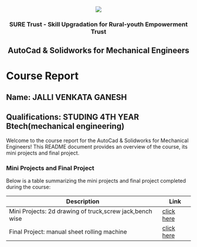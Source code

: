 <!-- PROJECT LOGO -->
<br />

<div align="center">
   <img src='https://user-images.githubusercontent.com/73131499/166115643-d3187f47-d38f-41b2-ae42-5ecbbc60de14.png' />


<h3 align="center">SURE Trust - Skill Upgradation for Rural-youth Empowerment Trust</h3>
  <h2>AutoCad & Solidworks for Mechanical Engineers</h2>
</div>

# Course Report

## Name: JALLI VENKATA GANESH

## Qualifications:  STUDING 4TH YEAR Btech(mechanical engineering)

Welcome to the course report for the  AutoCad & Solidworks for Mechanical Engineers! This README document provides an overview of the course, its mini projects and final project.

### Mini Projects and Final Project

Below is a table summarizing the mini projects and final project completed during the course:

| Description                               | Link                                    |
|-------------------------------------------|-----------------------------------------|
| Mini Projects:  2d drawing of truck,screw jack,bench wise     |  [click here](https://github.com/sure-trust/G5_Autocad/tree/main/Mini%20Projects/Venkata%20Ganesh)                         |
| Final Project:  manual sheet rolling machine     |  [click here](https://github.com/sure-trust/G5_Autocad/tree/main/Final%20Capstone%20Project/Venkata%20Ganesh/MAJOR%20PROJECT)                         |
